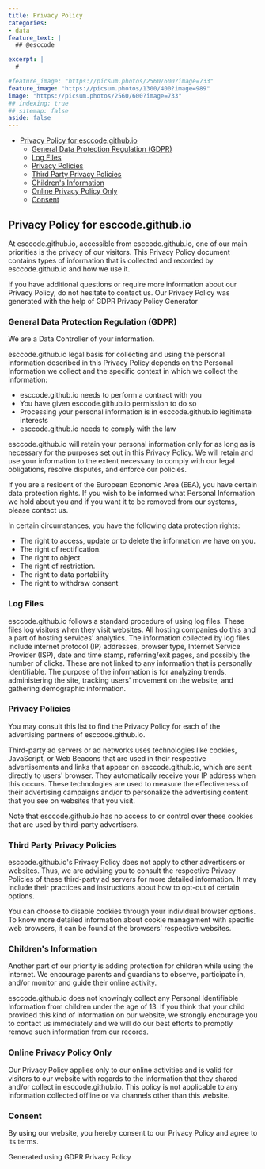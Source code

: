 ```yaml
---
title: Privacy Policy
categories:
- data
feature_text: |
  ## @esccode

excerpt: |
  # 

#feature_image: "https://picsum.photos/2560/600?image=733"
feature_image: "https://picsum.photos/1300/400?image=989"
image: "https://picsum.photos/2560/600?image=733"
## indexing: true
## sitemap: false
aside: false
---
```


- [Privacy Policy for esccode.github.io](#privacy-policy-for-esccodegithubio)
  - [General Data Protection Regulation (GDPR)](#general-data-protection-regulation-gdpr)
  - [Log Files](#log-files)
  - [Privacy Policies](#privacy-policies)
  - [Third Party Privacy Policies](#third-party-privacy-policies)
  - [Children's Information](#childrens-information)
  - [Online Privacy Policy Only](#online-privacy-policy-only)
  - [Consent](#consent)


## Privacy Policy for esccode.github.io

At esccode.github.io, accessible from esccode.github.io, one of our main priorities is the privacy of our visitors. This Privacy Policy document contains types of information that is collected and recorded by esccode.github.io and how we use it.  

If you have additional questions or require more information about our Privacy Policy, do not hesitate to contact us. Our Privacy Policy was generated with the help of GDPR Privacy Policy Generator  

### General Data Protection Regulation (GDPR)

We are a Data Controller of your information.  

esccode.github.io legal basis for collecting and using the personal information described in this Privacy Policy depends on the Personal Information we collect and the specific context in which we collect the information:  

- esccode.github.io needs to perform a contract with you
- You have given esccode.github.io permission to do so
- Processing your personal information is in esccode.github.io legitimate interests
- esccode.github.io needs to comply with the law

esccode.github.io will retain your personal information only for as long as is necessary for the purposes set out in this Privacy Policy. We will retain and use your information to the extent necessary to comply with our legal obligations, resolve disputes, and enforce our policies.  

If you are a resident of the European Economic Area (EEA), you have certain data protection rights. If you wish to be informed what Personal Information we hold about you and if you want it to be removed from our systems, please contact us.  

In certain circumstances, you have the following data protection rights:  

- The right to access, update or to delete the information we have on you.
- The right of rectification.
- The right to object.
- The right of restriction.
- The right to data portability
- The right to withdraw consent

### Log Files

esccode.github.io follows a standard procedure of using log files. These files log visitors when they visit websites. All hosting companies do this and a part of hosting services' analytics. The information collected by log files include internet protocol (IP) addresses, browser type, Internet Service Provider (ISP), date and time stamp, referring/exit pages, and possibly the number of clicks. These are not linked to any information that is personally identifiable. The purpose of the information is for analyzing trends, administering the site, tracking users' movement on the website, and gathering demographic information.  

### Privacy Policies

You may consult this list to find the Privacy Policy for each of the advertising partners of esccode.github.io.  

Third-party ad servers or ad networks uses technologies like cookies, JavaScript, or Web Beacons that are used in their respective advertisements and links that appear on esccode.github.io, which are sent directly to users' browser. They automatically receive your IP address when this occurs. These technologies are used to measure the effectiveness of their advertising campaigns and/or to personalize the advertising content that you see on websites that you visit.  

Note that esccode.github.io has no access to or control over these cookies that are used by third-party advertisers.  

### Third Party Privacy Policies

esccode.github.io's Privacy Policy does not apply to other advertisers or websites. Thus, we are advising you to consult the respective Privacy Policies of these third-party ad servers for more detailed information. It may include their practices and instructions about how to opt-out of certain options.  

You can choose to disable cookies through your individual browser options. To know more detailed information about cookie management with specific web browsers, it can be found at the browsers' respective websites.  

### Children's Information

Another part of our priority is adding protection for children while using the internet. We encourage parents and guardians to observe, participate in, and/or monitor and guide their online activity.  

esccode.github.io does not knowingly collect any Personal Identifiable Information from children under the age of 13. If you think that your child provided this kind of information on our website, we strongly encourage you to contact us immediately and we will do our best efforts to promptly remove such information from our records.  

### Online Privacy Policy Only

Our Privacy Policy applies only to our online activities and is valid for visitors to our website with regards to the information that they shared and/or collect in esccode.github.io. This policy is not applicable to any information collected offline or via channels other than this website.  

### Consent

By using our website, you hereby consent to our Privacy Policy and agree to its terms.  

Generated using GDPR Privacy Policy